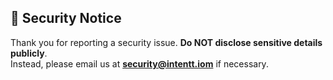 ## 🚨 Security Notice
Thank you for reporting a security issue. **Do NOT disclose sensitive details publicly**.  
Instead, please email us at **[security@intentt.iom](mailto:security@intentt.io)** if necessary.
